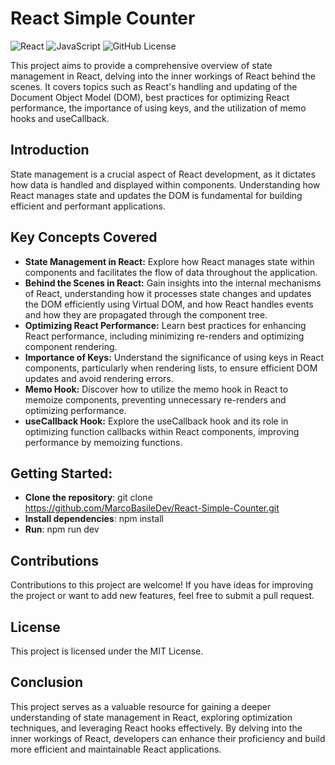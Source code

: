 # React Simple Counter

![React](https://img.shields.io/badge/react-%2320232a.svg?style=for-the-badge&logo=react&logoColor=%2361DAFB)
![JavaScript](https://img.shields.io/badge/javascript-%23323330.svg?style=for-the-badge&logo=javascript&logoColor=%23F7DF1E)
![GitHub License](https://img.shields.io/github/license/MarcoBasileDev/Leetcode-Solutions?style=for-the-badge)

This project aims to provide a comprehensive overview of state management in React, delving into the inner workings of React behind the scenes. It covers topics such as React's handling and updating of the Document Object Model (DOM), best practices for optimizing React performance, the importance of using keys, and the utilization of memo hooks and useCallback.

## Introduction

State management is a crucial aspect of React development, as it dictates how data is handled and displayed within components. Understanding how React manages state and updates the DOM is fundamental for building efficient and performant applications.

## Key Concepts Covered

- **State Management in React:** Explore how React manages state within components and facilitates the flow of data throughout the application.
- **Behind the Scenes in React:** Gain insights into the internal mechanisms of React, understanding how it processes state changes and updates the DOM efficiently using Virtual DOM, and how React handles events and how they are propagated through the component tree.
- **Optimizing React Performance:** Learn best practices for enhancing React performance, including minimizing re-renders and optimizing component rendering.
- **Importance of Keys:** Understand the significance of using keys in React components, particularly when rendering lists, to ensure efficient DOM updates and avoid rendering errors.
- **Memo Hook:** Discover how to utilize the memo hook in React to memoize components, preventing unnecessary re-renders and optimizing performance.
- **useCallback Hook:** Explore the useCallback hook and its role in optimizing function callbacks within React components, improving performance by memoizing functions.

## Getting Started:

- **Clone the repository**: git clone https://github.com/MarcoBasileDev/React-Simple-Counter.git
- **Install dependencies**: npm install
- **Run**: npm run dev

## Contributions

Contributions to this project are welcome! If you have ideas for improving the project or want to add new features, feel free to submit a pull request.

## License

This project is licensed under the MIT License.

## Conclusion

This project serves as a valuable resource for gaining a deeper understanding of state management in React, exploring optimization techniques, and leveraging React hooks effectively. By delving into the inner workings of React, developers can enhance their proficiency and build more efficient and maintainable React applications.
